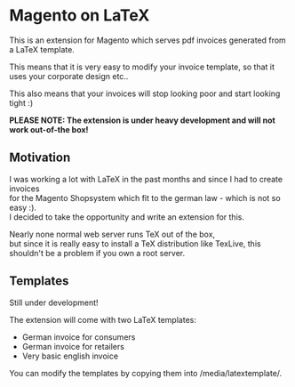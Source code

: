 # Magento on LaTeX

This is an extension for Magento which serves pdf invoices generated from a LaTeX template. 

This means that it is very easy to modify your invoice template, so that it uses your corporate design etc..

This also means that your invoices will stop looking poor and start looking tight :)

  
  
**PLEASE NOTE: The extension is under heavy development and will not work out-of-the box!**




## Motivation

I was working a lot with LaTeX in the past months and since I had to create invoices  
for the Magento Shopsystem which fit to the german law - which is not so easy :).  
I decided to take the opportunity and write an extension for this.

Nearly none normal web server runs TeX out of the box,  
but since it is really easy to install a TeX distribution like TexLive, this shouldn't be a problem if you own a root server.



## Templates

Still under development!

The extension will come with two LaTeX templates: 

* German invoice for consumers
* German invoice for retailers
* Very basic english invoice 

You can modify the templates by copying them into /media/latextemplate/.
